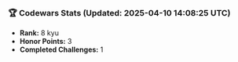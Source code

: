 ### 🏆 Codewars Stats (Updated: 2025-04-10 14:08:25 UTC)

- **Rank:** 8 kyu
- **Honor Points:** 3
- **Completed Challenges:** 1
